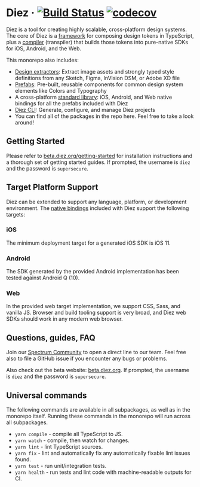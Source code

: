 # Diez &middot; [![Build Status](https://travis-ci.com/diez/diez.svg?token=YuETDnVqzQjQytETzD8J&branch=master)](https://travis-ci.com/diez/diez) [![codecov](https://codecov.io/gh/diez/diez/branch/master/graph/badge.svg?token=pgB9U8YLUU)](https://codecov.io/gh/diez/diez)

Diez is a tool for creating highly scalable, cross-platform design systems. The core of Diez is a [framework](https://github.com/diez/diez/tree/master/src/framework) for composing design tokens in TypeScript, plus a [compiler](https://github.com/diez/diez/tree/master/src/compiler) (transpiler) that builds those tokens into pure-native SDKs for iOS, Android, and the Web.

This monorepo also includes:

 * [Design extractors](https://github.com/diez/diez/tree/master/src/extractors): Extract image assets and strongly typed style definitions from any Sketch, Figma, InVision DSM, or Adobe XD file
 * [Prefabs](https://github.com/diez/diez/tree/master/src/framework/prefabs): Pre-built, reusable components for common design system elements like Colors and Typography
 * A cross-platform [standard library](https://github.com/diez/diez/tree/master/src/framework/stdlib): iOS, Android, and Web native bindings for all the prefabs included with Diez
 * [Diez CLI](https://github.com/diez/diez/tree/master/src/cli): Generate, configure, and manage Diez projects
 * You can find all of the packages in the repo here. Feel free to take a look around!

## Getting Started

Please refer to [beta.diez.org/getting-started](https://diez:supersecure@beta.diez.org/getting-started) for installation instructions and a thorough set of getting started guides. If prompted, the username is `diez` and the password is `supersecure`.

## Target Platform Support

Diez can be extended to support any language, platform, or development environment. The [native bindings](https://diez:supersecure@beta.diez.org/glossary/#bindings) included with Diez support the following targets:

### iOS

The minimum deployment target for a generated iOS SDK is iOS 11.

### Android

The SDK generated by the provided Android implementation has been tested against Android Q (10).

### Web

In the provided web target implementation, we support CSS, Sass, and vanilla JS. Browser and build tooling support is very broad, and Diez web SDKs should work in any modern web browser.

## Questions, guides, FAQ

Join our [Spectrum Community](https://spectrum.chat/diez) to open a direct line to our team. Feel free also to file a GitHub issue if you encounter any bugs or problems.

Also check out the beta website: [beta.diez.org](https://diez:supersecure@beta.diez.org/). If prompted, the username is `diez` and the password is `supersecure`.

## Universal commands

The following commands are available in all subpackages, as well as in the monorepo itself. Running these commands in the monorepo will run across all subpackages.

 * `yarn compile` - compile all TypeScript to JS.
 * `yarn watch` - compile, then watch for changes.
 * `yarn lint` - lint TypeScript sources.
 * `yarn fix` - lint and automatically fix any automatically fixable lint issues found.
 * `yarn test` - run unit/integration tests.
 * `yarn health` - run tests and lint code with machine-readable outputs for CI.
